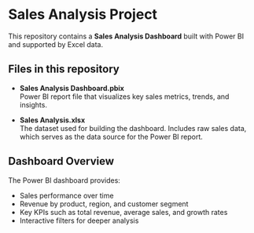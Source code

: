 # Sales Analysis Project

This repository contains a **Sales Analysis Dashboard** built with Power BI and supported by Excel data.

## Files in this repository

- **Sales Analysis Dashboard.pbix**  
  Power BI report file that visualizes key sales metrics, trends, and insights.

- **Sales Analysis.xlsx**  
  The dataset used for building the dashboard. Includes raw sales data, which serves as the data source for the Power BI report.

## Dashboard Overview

The Power BI dashboard provides:
- Sales performance over time
- Revenue by product, region, and customer segment
- Key KPIs such as total revenue, average sales, and growth rates
- Interactive filters for deeper analysis

